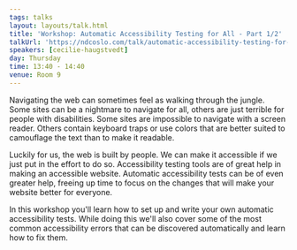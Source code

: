 ```yaml
---
tags: talks
layout: layouts/talk.html
title: 'Workshop: Automatic Accessibility Testing for All - Part 1/2'
talkUrl: 'https://ndcoslo.com/talk/automatic-accessibility-testing-for-all/'
speakers: [cecilie-haugstvedt]
day: Thursday
time: 13:40 - 14:40
venue: Room 9
---
```

Navigating the web can sometimes feel as walking through the jungle. Some sites can be a nightmare to navigate for all, others are just terrible for people with disabilities. Some sites are impossible to navigate with a screen reader. Others contain keyboard traps or use colors that are better suited to camouflage the text than to make it readable.

Luckily for us, the web is built by people. We can make it accessible if we just put in the effort to do so. Accessibility testing tools are of great help in making an accessible website. Automatic accessibility tests can be of even greater help, freeing up time to focus on the changes that will make your website better for everyone.

In this workshop you'll learn how to set up and write your own automatic accessibility tests. While doing this we'll also cover some of the most common accessibility errors that can be discovered automatically and learn how to fix them.